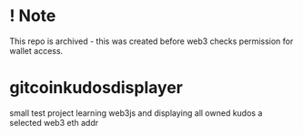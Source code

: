 # ! Note

This repo is archived - this was created before web3 checks permission for wallet access.

# gitcoinkudosdisplayer
small test project learning web3js and displaying all owned kudos a selected web3 eth addr
